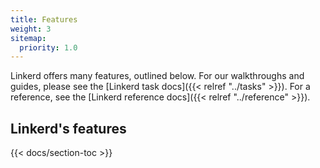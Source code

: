 ```yaml
---
title: Features
weight: 3
sitemap:
  priority: 1.0
---
```


Linkerd offers many features, outlined below. For our walkthroughs and guides,
please see the [Linkerd task docs]({{< relref "../tasks" >}}). For a reference,
see the [Linkerd reference docs]({{< relref "../reference" >}}).

## Linkerd's features

{{< docs/section-toc >}}
